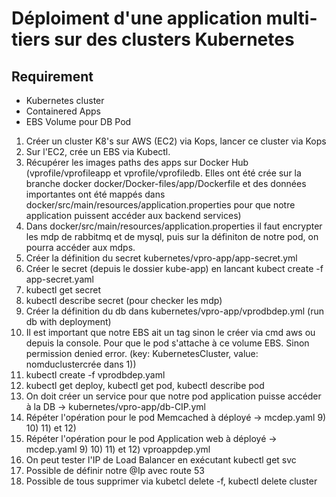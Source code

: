 # Déploiment d'une application multi-tiers sur des clusters Kubernetes


## Requirement
- Kubernetes cluster
- Containered Apps 
- EBS Volume pour DB Pod


1) Créer un cluster K8's sur AWS (EC2) via Kops, lancer ce cluster via Kops
2) Sur l'EC2, crée un EBS via Kubectl.
3) Récupérer les images paths des apps sur Docker Hub (vprofile/vprofileapp et vprofile/vprofiledb. Elles ont été crée sur la branche docker docker/Docker-files/app/Dockerfile et des données importantes ont été mappés dans docker/src/main/resources/application.properties pour que notre application puissent accéder aux backend services)
4) Dans docker/src/main/resources/application.properties il faut encrypter les mdp de rabbitmq et de mysql, puis sur la définiton de notre pod, on pourra accéder aux mdps.
5) Créer la définition du secret kubernetes/vpro-app/app-secret.yml
6) Créer le secret (depuis le dossier kube-app) en lancant kubect create -f app-secret.yaml
7) kubectl get secret
8) kubectl describe secret (pour checker les mdp)
9) Créer la définition du db dans kubernetes/vpro-app/vprodbdep.yml (run db with deployment)
10) Il est important que notre EBS ait un tag sinon le créer via cmd aws ou depuis la console. Pour que le pod s'attache à ce volume EBS. Sinon permission denied error. (key: KubernetesCluster, value: nomduclustercrée dans 1))
11) kubectl create -f vprodbdep.yaml
12) kubectl get deploy, kubectl get pod, kubectl describe pod
13) On doit créer un service pour que notre pod application puisse accéder à la DB -> kubernetes/vpro-app/db-CIP.yml
14) Répéter l'opération pour le pod Memcached à déployé -> mcdep.yaml 9) 10) 11) et 12)
15) Répéter l'opération pour le pod Application web à déployé -> mcdep.yaml 9) 10) 11) et 12) vproappdep.yml
16) On peut tester l'IP de Load Balancer en exécutant kubectl get svc
17) Possible de définir notre @Ip avec route 53
18) Possible de tous supprimer via kubetcl delete -f, kubectl delete cluster

